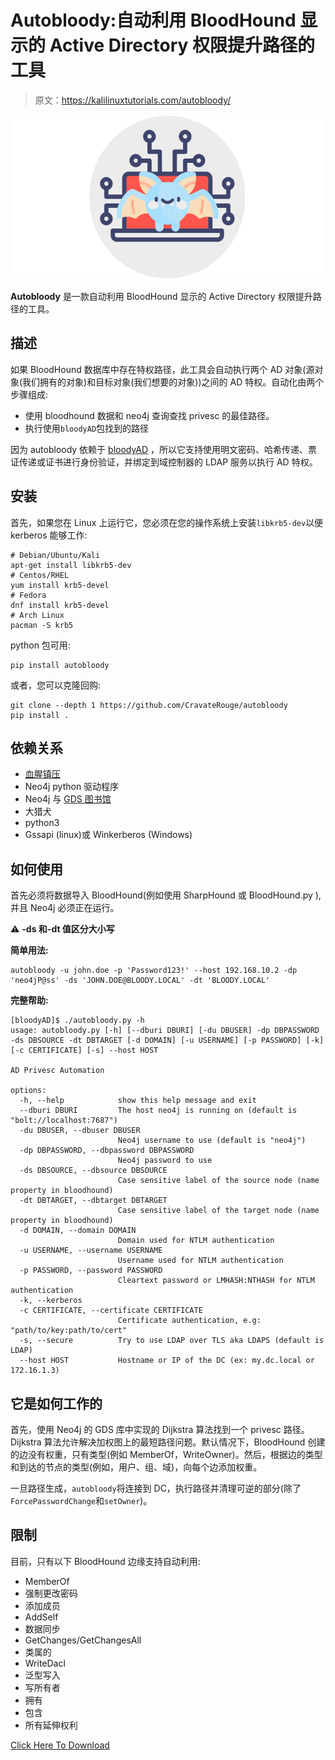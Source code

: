 # Autobloody:自动利用 BloodHound 显示的 Active Directory 权限提升路径的工具

> 原文：<https://kalilinuxtutorials.com/autobloody/>

[![](img/79a15a8bdc7b4cee36762fd67de6ca38.png)](https://blogger.googleusercontent.com/img/b/R29vZ2xl/AVvXsEh7cWl56r2h8DBy_HcxWxzaTu1aElg-Vs3aDsV4nRODxfyId17snJbflkl55-vGRyJ9obbT4WHIdglszrNUHgBtSfYSYEgrqezqJ_oIxYIdLMXa6tv4jrsM7eOGWSxTeqrrQo9cY9dnsT7R-9wi-fmL1NM76elorCuYfYS06etmWth81r4AgK7rkPBq/s728/autobloody(1).png)

**Autobloody** 是一款自动利用 BloodHound 显示的 Active Directory 权限提升路径的工具。

## 描述

如果 BloodHound 数据库中存在特权路径，此工具会自动执行两个 AD 对象(源对象(我们拥有的对象)和目标对象(我们想要的对象))之间的 AD 特权。自动化由两个步骤组成:

*   使用 bloodhound 数据和 neo4j 查询查找 privesc 的最佳路径。
*   执行使用`bloodyAD`包找到的路径

因为 autobloody 依赖于 [bloodyAD](https://github.com/CravateRouge/bloodyAD) ，所以它支持使用明文密码、哈希传递、票证传递或证书进行身份验证，并绑定到域控制器的 LDAP 服务以执行 AD 特权。

## 安装

首先，如果您在 Linux 上运行它，您必须在您的操作系统上安装`libkrb5-dev`以便 kerberos 能够工作:

```
# Debian/Ubuntu/Kali
apt-get install libkrb5-dev
# Centos/RHEL
yum install krb5-devel
# Fedora
dnf install krb5-devel
# Arch Linux
pacman -S krb5
```

python 包可用:

```
pip install autobloody
```

或者，您可以克隆回购:

```
git clone --depth 1 https://github.com/CravateRouge/autobloody
pip install .
```

## 依赖关系

*   [血腥镇压](https://github.com/CravateRouge/bloodyAD)
*   Neo4j python 驱动程序
*   Neo4j 与 [GDS 图书馆](https://neo4j.com/docs/graph-data-science/current/installation/)
*   大猎犬
*   python3
*   Gssapi (linux)或 Winkerberos (Windows)

## 如何使用

首先必须将数据导入 BloodHound(例如使用 SharpHound 或 BloodHound.py ),并且 Neo4j 必须正在运行。

⚠️ **-ds 和-dt 值区分大小写**

**简单用法:**

```
autobloody -u john.doe -p 'Password123!' --host 192.168.10.2 -dp 'neo4jP@ss' -ds 'JOHN.DOE@BLOODY.LOCAL' -dt 'BLOODY.LOCAL'
```

**完整帮助:**

```
[bloodyAD]$ ./autobloody.py -h
usage: autobloody.py [-h] [--dburi DBURI] [-du DBUSER] -dp DBPASSWORD -ds DBSOURCE -dt DBTARGET [-d DOMAIN] [-u USERNAME] [-p PASSWORD] [-k] [-c CERTIFICATE] [-s] --host HOST

AD Privesc Automation

options:
  -h, --help            show this help message and exit
  --dburi DBURI         The host neo4j is running on (default is "bolt://localhost:7687")
  -du DBUSER, --dbuser DBUSER
                        Neo4j username to use (default is "neo4j")
  -dp DBPASSWORD, --dbpassword DBPASSWORD
                        Neo4j password to use
  -ds DBSOURCE, --dbsource DBSOURCE
                        Case sensitive label of the source node (name property in bloodhound)
  -dt DBTARGET, --dbtarget DBTARGET
                        Case sensitive label of the target node (name property in bloodhound)
  -d DOMAIN, --domain DOMAIN
                        Domain used for NTLM authentication
  -u USERNAME, --username USERNAME
                        Username used for NTLM authentication
  -p PASSWORD, --password PASSWORD
                        Cleartext password or LMHASH:NTHASH for NTLM authentication
  -k, --kerberos
  -c CERTIFICATE, --certificate CERTIFICATE
                        Certificate authentication, e.g: "path/to/key:path/to/cert"
  -s, --secure          Try to use LDAP over TLS aka LDAPS (default is LDAP)
  --host HOST           Hostname or IP of the DC (ex: my.dc.local or 172.16.1.3)
```

## 它是如何工作的

首先，使用 Neo4j 的 GDS 库中实现的 Dijkstra 算法找到一个 privesc 路径。Dijkstra 算法允许解决加权图上的最短路径问题。默认情况下，BloodHound 创建的边没有权重，只有类型(例如 MemberOf，WriteOwner)。然后，根据边的类型和到达的节点的类型(例如，用户、组、域)，向每个边添加权重。

一旦路径生成，`autobloody`将连接到 DC，执行路径并清理可逆的部分(除了`ForcePasswordChange`和`setOwner`)。

## 限制

目前，只有以下 BloodHound 边缘支持自动利用:

*   MemberOf
*   强制更改密码
*   添加成员
*   AddSelf
*   数据同步
*   GetChanges/GetChangesAll
*   类属的
*   WriteDacl
*   泛型写入
*   写所有者
*   拥有
*   包含
*   所有延伸权利

[Click Here To Download](https://github.com/CravateRouge/autobloody)